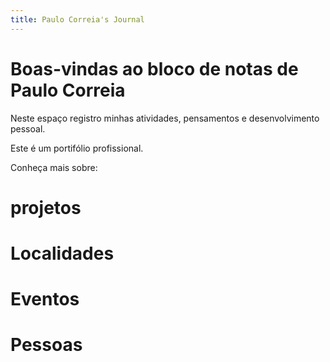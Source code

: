 ```yaml
---
title: Paulo Correia's Journal
---
```


# Boas-vindas ao bloco de notas de Paulo Correia

Neste espaço registro minhas atividades, pensamentos e desenvolvimento pessoal. 

Este é um portifólio profissional. 

Conheça mais sobre:

# projetos
# Localidades
# Eventos
# Pessoas

